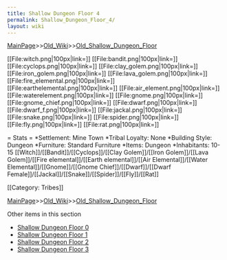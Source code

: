 ```yaml
---
title: Shallow Dungeon Floor 4
permalink: Shallow_Dungeon_Floor_4/
layout: wiki
---
```


[MainPage](/keeperrl_wiki/ "wikilink")>>[Old_Wiki](/keeperrl_wiki/Old_Wiki "wikilink")>>[Old_Shallow_Dungeon_Floor](/keeperrl_wiki/Old_Shallow_Dungeon_Floor "wikilink")

[[File:witch.png|100px|link=]]
[[File:bandit.png|100px|link=]]
[[File:cyclops.png|100px|link=]]
[[File:clay_golem.png|100px|link=]]
[[File:iron_golem.png|100px|link=]]
[[File:lava_golem.png|100px|link=]]
[[File:fire_elemental.png|100px|link=]]
[[File:earthelemental.png|100px|link=]]
[[File:air_element.png|100px|link=]]
[[File:waterelement.png|100px|link=]]
[[File:gnome.png|100px|link=]]
[[File:gnome_chief.png|100px|link=]]
[[File:dwarf.png|100px|link=]]
[[File:dwarf_f.png|100px|link=]]
[[File:jackal.png|100px|link=]]
[[File:snake.png|100px|link=]]
[[File:spider.png|100px|link=]]
[[File:fly.png|100px|link=]]
[[File:rat.png|100px|link=]]

= Stats =
*Settlement: Mine Town
*Tribal Loyalty: None
*Building Style: Dungeon
*Furniture:  Standard Furniture
*Items: Dungeon 
*Inhabitants: 10-15 [[Witch]]/[[Bandit]]/[[Cyclops]]/[[Clay Golem]]/[[Iron Golem]]/[[Lava Golem]]/[[Fire elemental]]/[[Earth elemental]]/[[Air Elemental]]/[[Water Elemental]]/[[Gnome]]/[[Gnome Chief]]/[[Dwarf]]/[[Dwarf Female]]/[[Jackal]]/[[Snake]]/[[Spider]]/[[Fly]]/[[Rat]]

[[Category: Tribes]]

[MainPage](/keeperrl_wiki/ "wikilink")>>[Old_Wiki](/keeperrl_wiki/Old_Wiki "wikilink")>>[Old_Shallow_Dungeon_Floor](/keeperrl_wiki/Old_Shallow_Dungeon_Floor "wikilink")

Other items in this section
-    [Shallow Dungeon Floor 0](/keeperrl_wiki/Shallow_Dungeon_Floor_0 "wikilink")
-    [Shallow Dungeon Floor 1](/keeperrl_wiki/Shallow_Dungeon_Floor_1 "wikilink")
-    [Shallow Dungeon Floor 2](/keeperrl_wiki/Shallow_Dungeon_Floor_2 "wikilink")
-    [Shallow Dungeon Floor 3](/keeperrl_wiki/Shallow_Dungeon_Floor_3 "wikilink")
